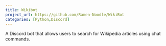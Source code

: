 ```yaml
---
title: Wikibot
project_url: https://github.com/Ramen-Noodle/WikiBot
categories: [Python,Discord]
---
```


A Discord bot that allows users to search for Wikipedia articles using chat commands.